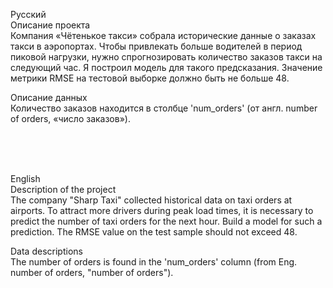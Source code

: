 Русский <br>
Описание проекта <br>
Компания «Чётенькое такси» собрала исторические данные о заказах такси в аэропортах. Чтобы привлекать больше водителей в период пиковой нагрузки, нужно спрогнозировать количество заказов такси на следующий час. Я построил модель для такого предсказания. Значение метрики RMSE на тестовой выборке должно быть не больше 48. <br>

Описание данных <br>
Количество заказов находится в столбце 'num_orders' (от англ. number of orders, «число заказов»). <br>

<br>
<br>
<br>

English <br>
Description of the project <br>
The company "Sharp Taxi" collected historical data on taxi orders at airports. To attract more drivers during peak load times, it is necessary to predict the number of taxi orders for the next hour. Build a model for such a prediction.
The RMSE value on the test sample should not exceed 48. <br>

Data descriptions <br>
The number of orders is found in the 'num_orders' column (from Eng. number of orders, "number of orders"). <br>
 
